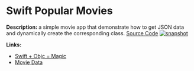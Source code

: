 # Swift Popular Movies

**Description:** a simple movie app that demonstrate how to get JSON
data and dynamically create the corresponding class. [Source Code][]
[![snapshot][]][snapshot]

**Links:**

-   [Swift + Objc = Magic][]
-   [Movie Data ][]

[Source Code]: https://github.com/vidaaudrey/023-Popular-Movies
[snapshot]: http://audreyli.me/wp-content/uploads/2015/05/snapshot3.png
[Swift + Objc = Magic]: https://www.weheartswift.com/swift-objc-magic/
[Movie Data ]: http://docs.themoviedb.apiary.io/#reference/movies/moviepopular/get